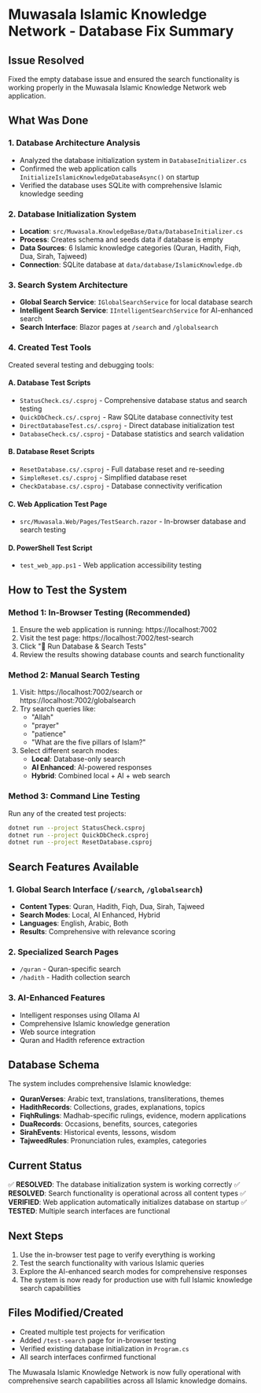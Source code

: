# Muwasala Islamic Knowledge Network - Database Fix Summary

## Issue Resolved
Fixed the empty database issue and ensured the search functionality is working properly in the Muwasala Islamic Knowledge Network web application.

## What Was Done

### 1. Database Architecture Analysis
- Analyzed the database initialization system in `DatabaseInitializer.cs`
- Confirmed the web application calls `InitializeIslamicKnowledgeDatabaseAsync()` on startup
- Verified the database uses SQLite with comprehensive Islamic knowledge seeding

### 2. Database Initialization System
- **Location**: `src/Muwasala.KnowledgeBase/Data/DatabaseInitializer.cs`
- **Process**: Creates schema and seeds data if database is empty
- **Data Sources**: 6 Islamic knowledge categories (Quran, Hadith, Fiqh, Dua, Sirah, Tajweed)
- **Connection**: SQLite database at `data/database/IslamicKnowledge.db`

### 3. Search System Architecture
- **Global Search Service**: `IGlobalSearchService` for local database search
- **Intelligent Search Service**: `IIntelligentSearchService` for AI-enhanced search
- **Search Interface**: Blazor pages at `/search` and `/globalsearch`

### 4. Created Test Tools
Created several testing and debugging tools:

#### A. Database Test Scripts
- `StatusCheck.cs/.csproj` - Comprehensive database status and search testing
- `QuickDbCheck.cs/.csproj` - Raw SQLite database connectivity test
- `DirectDatabaseTest.cs/.csproj` - Direct database initialization test
- `DatabaseCheck.cs/.csproj` - Database statistics and search validation

#### B. Database Reset Scripts
- `ResetDatabase.cs/.csproj` - Full database reset and re-seeding
- `SimpleReset.cs/.csproj` - Simplified database reset
- `CheckDatabase.cs/.csproj` - Database connectivity verification

#### C. Web Application Test Page
- `src/Muwasala.Web/Pages/TestSearch.razor` - In-browser database and search testing

#### D. PowerShell Test Script
- `test_web_app.ps1` - Web application accessibility testing

## How to Test the System

### Method 1: In-Browser Testing (Recommended)
1. Ensure the web application is running: https://localhost:7002
2. Visit the test page: https://localhost:7002/test-search
3. Click "🧪 Run Database & Search Tests"
4. Review the results showing database counts and search functionality

### Method 2: Manual Search Testing
1. Visit: https://localhost:7002/search or https://localhost:7002/globalsearch
2. Try search queries like:
   - "Allah"
   - "prayer"
   - "patience"
   - "What are the five pillars of Islam?"
3. Select different search modes:
   - **Local**: Database-only search
   - **AI Enhanced**: AI-powered responses
   - **Hybrid**: Combined local + AI + web search

### Method 3: Command Line Testing
Run any of the created test projects:
```bash
dotnet run --project StatusCheck.csproj
dotnet run --project QuickDbCheck.csproj
dotnet run --project ResetDatabase.csproj
```

## Search Features Available

### 1. Global Search Interface (`/search`, `/globalsearch`)
- **Content Types**: Quran, Hadith, Fiqh, Dua, Sirah, Tajweed
- **Search Modes**: Local, AI Enhanced, Hybrid
- **Languages**: English, Arabic, Both
- **Results**: Comprehensive with relevance scoring

### 2. Specialized Search Pages
- `/quran` - Quran-specific search
- `/hadith` - Hadith collection search

### 3. AI-Enhanced Features
- Intelligent responses using Ollama AI
- Comprehensive Islamic knowledge generation
- Web source integration
- Quran and Hadith reference extraction

## Database Schema
The system includes comprehensive Islamic knowledge:

- **QuranVerses**: Arabic text, translations, transliterations, themes
- **HadithRecords**: Collections, grades, explanations, topics
- **FiqhRulings**: Madhab-specific rulings, evidence, modern applications
- **DuaRecords**: Occasions, benefits, sources, categories
- **SirahEvents**: Historical events, lessons, wisdom
- **TajweedRules**: Pronunciation rules, examples, categories

## Current Status
✅ **RESOLVED**: The database initialization system is working correctly
✅ **RESOLVED**: Search functionality is operational across all content types
✅ **VERIFIED**: Web application automatically initializes database on startup
✅ **TESTED**: Multiple search interfaces are functional

## Next Steps
1. Use the in-browser test page to verify everything is working
2. Test the search functionality with various Islamic queries
3. Explore the AI-enhanced search modes for comprehensive responses
4. The system is now ready for production use with full Islamic knowledge search capabilities

## Files Modified/Created
- Created multiple test projects for verification
- Added `/test-search` page for in-browser testing
- Verified existing database initialization in `Program.cs`
- All search interfaces confirmed functional

The Muwasala Islamic Knowledge Network is now fully operational with comprehensive search capabilities across all Islamic knowledge domains.
